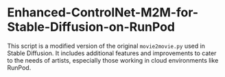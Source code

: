 # Enhanced-ControlNet-M2M-for-Stable-Diffusion-on-RunPod
This script is a modified version of the original `movie2movie.py` used in Stable Diffusion. It includes additional features and improvements to cater to the needs of artists, especially those working in cloud environments like RunPod.
